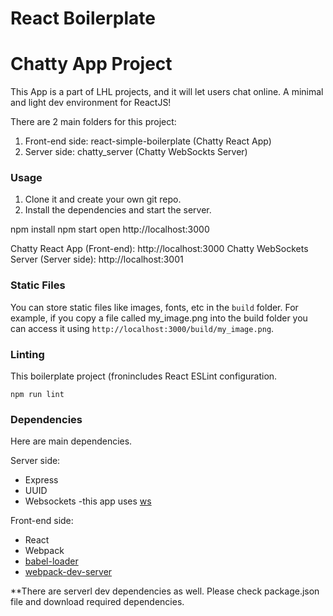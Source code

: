 React Boilerplate
============
# Chatty App Project

This App is a part of LHL projects, and it will let users chat online.
A minimal and light dev environment for ReactJS!

There are 2 main folders for this project:
1. Front-end side: react-simple-boilerplate (Chatty React App)
2. Server side: chatty_server (Chatty WebSockts Server)

### Usage

1. Clone it and create your own git repo.
2. Install the dependencies and start the server.

npm install
npm start
open http://localhost:3000

Chatty React App (Front-end): http://localhost:3000
Chatty WebSockets Server (Server side): http://localhost:3001

### Static Files

You can store static files like images, fonts, etc in the `build` folder.
For example, if you copy a file called my_image.png into the build folder you can access it using `http://localhost:3000/build/my_image.png`.

### Linting

This boilerplate project (fronincludes React ESLint configuration.

```
npm run lint
```

### Dependencies
Here are main dependencies.

Server side:
* Express
* UUID
* Websockets -this app uses [ws](https://github.com/websockets/ws)

Front-end side:
* React
* Webpack
* [babel-loader](https://github.com/babel/babel-loader)
* [webpack-dev-server](https://github.com/webpack/webpack-dev-server)

**There are serverl dev dependencies as well. Please check package.json file and download required dependencies.
